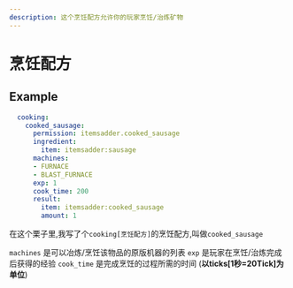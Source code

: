 ```yaml
---
description: 这个烹饪配方允许你的玩家烹饪/治炼矿物
---
```


# 烹饪配方

## Example

```yaml
  cooking:
    cooked_sausage:
      permission: itemsadder.cooked_sausage
      ingredient:
        item: itemsadder:sausage
      machines:
      - FURNACE
      - BLAST_FURNACE
      exp: 1
      cook_time: 200
      result:
        item: itemsadder:cooked_sausage
        amount: 1
```

在这个栗子里,我写了个`cooking[烹饪配方]`的烹饪配方,叫做`cooked_sausage`

`machines` 是可以冶炼/烹饪该物品的原版机器的列表 `exp` 是玩家在烹饪/治炼完成后获得的经验 `cook_time` 是完成烹饪的过程所需的时间 \(**以ticks\[1秒=20Tick\]为单位**\)

